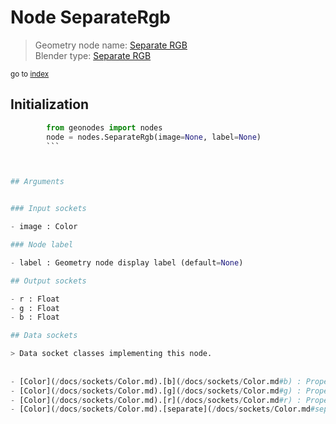 
# Node SeparateRgb

> Geometry node name: [Separate RGB](https://docs.blender.org/manual/en/latest/modeling/geometry_nodes/color/separate_rgb.html)<br>
  Blender type: [Separate RGB](https://docs.blender.org/api/current/bpy.types.ShaderNodeSeparateRGB.html)
  
<sub>go to [index](/docs/index.md)</sub>

## Initialization

```python
        from geonodes import nodes
        node = nodes.SeparateRgb(image=None, label=None)
        ```



## Arguments


### Input sockets

- image : Color

### Node label

- label : Geometry node display label (default=None)

## Output sockets

- r : Float
- g : Float
- b : Float

## Data sockets

> Data socket classes implementing this node.
  
  
- [Color](/docs/sockets/Color.md).[b](/docs/sockets/Color.md#b) : Property
- [Color](/docs/sockets/Color.md).[g](/docs/sockets/Color.md#g) : Property
- [Color](/docs/sockets/Color.md).[r](/docs/sockets/Color.md#r) : Property
- [Color](/docs/sockets/Color.md).[separate](/docs/sockets/Color.md#separate) : Property
  
